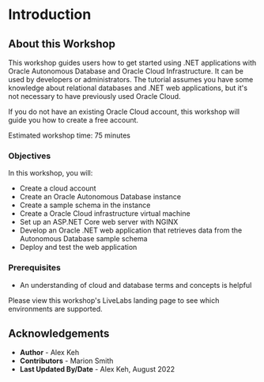 # Introduction

## About this Workshop

This workshop guides users how to get started using .NET applications with Oracle Autonomous Database and Oracle Cloud Infrastructure. It can be used by developers or administrators. The tutorial assumes you have some knowledge about relational databases and .NET web applications, but it's not necessary to have previously used Oracle Cloud.

If you do not have an existing Oracle Cloud account, this workshop will guide you how to create a free account.

Estimated workshop time: 75 minutes

### Objectives

In this workshop, you will:

- Create a cloud account
- Create an Oracle Autonomous Database instance
- Create a sample schema in the instance
- Create a Oracle Cloud infrastructure virtual machine
- Set up an ASP.NET Core web server with NGINX
- Develop an Oracle .NET web application that retrieves data from the Autonomous Database sample schema
- Deploy and test the web application

### Prerequisites

- An understanding of cloud and database terms and concepts is helpful

Please view this workshop's LiveLabs landing page to see which environments are supported.

## Acknowledgements

- **Author** - Alex Keh
- **Contributors** - Marion Smith
- **Last Updated By/Date** - Alex Keh, August 2022

